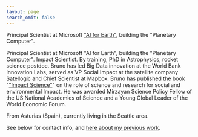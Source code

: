 ```yaml
---
layout: page
search_omit: false
---
```



Principal Scientist at Microsoft ["AI for Earth"](https://www.microsoft.com/en-us/ai/ai-for-earth), building the "Planetary Computer". 

Principal Scientist at Microsoft "AI for Earth", building the "Planetary Computer". Impact Scientist. By training, PhD in Astrophysics, rocket science postdoc. Bruno has led Big Data innovation at the World Bank Innovation Labs, served as VP Social Impact at the satellite company Satellogic and Chief Scientist at Mapbox. Bruno has published the book "["Impact Science"](https://www.amazon.com/gp/product/B07SN1L4L2/ref=dbs_a_def_rwt_bibl_vppi_i1)" on the role of science and research for social and environmental Impact. He was awarded Mirzayan Science Policy Fellow of the US National Academies of Science and a Young Global Leader of the World Economic Forum.


From Asturias (Spain), currently living in the Seattle area.

See below for contact info, and [here about my previous work](/work).
